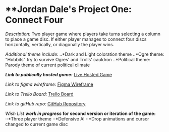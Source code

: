 # **Jordan Dale's Project One: Connect Four

*Description:*
Two player game where players take turns selecting a column to place a game disc. If either player manages to connect four discs horizontally, vertically, or diagonally the player wins.

*Additional theme include:*
..*Dark and Light coloration theme
..*Ogre theme: "Hobbits" try to survive Ogres' and Trolls' cauldron
..*Political theme: Parody theme of current political climate

**_Link to publically hosted game:_**
[Live Hosted Game](https://lucid-sammet-b3bfd5.netlify.com/)

*Link to figma wireframe:*
[Figma Wireframe](https://www.figma.com/file/Eg82KvuL6RD35e8fIQ9NBnx4/Jordan's-Connect-Four-Figma?node-id=0%3A1)

*Link to Trello Board:*
[Trello Board](https://trello.com/b/8qZgT6tO/jordans-connect-four-trello-board)

*Link to gitHub repo:*
[GitHub Repository](https://github.com/Jdale28/connectFour)

*Wish List* 
**_work in progress_ for second version or iteration of the game:**
⋅⋅*Three player theme
⋅⋅*Defensive AI
⋅⋅*Drop animations and cursor changed to current game disc
